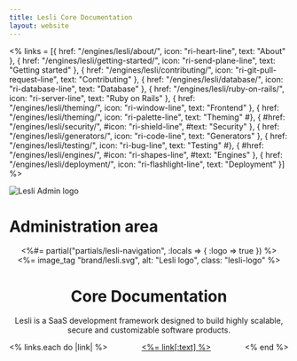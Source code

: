 ```yaml
---
title: Lesli Core Documentation
layout: website
---
```


<%
links = [{
    href: "/engines/lesli/about/",
    icon: "ri-heart-line",
    text: "About"
}, {
    href: "/engines/lesli/getting-started/",
    icon: "ri-send-plane-line",
    text: "Getting started"
}, {
    href: "/engines/lesli/contributing/",
    icon: "ri-git-pull-request-line",
    text: "Contributing"
}, {
    href: "/engines/lesli/database/",
    icon: "ri-database-line",
    text: "Database"
}, {
    href: "/engines/lesli/ruby-on-rails/",
    icon: "ri-server-line",
    text: "Ruby on Rails"
}, {
    href: "/engines/lesli/theming/",
    icon: "ri-window-line",
    text: "Frontend"
}, {
    href: "/engines/lesli/theming/",
    icon: "ri-palette-line",
    text: "Theming"
#}, {
#href: "/engines/lesli/security/",
#icon: "ri-shield-line",
#text: "Security"
}, {
    href: "/engines/lesli/generators/",
    icon: "ri-code-line",
    text: "Generators"
}, {
    href: "/engines/lesli/testing/",
    icon: "ri-bug-line",
    text: "Testing"
#}, {
#href: "/engines/lesli/engines/",
#icon: "ri-shapes-line",
#text: "Engines"
}, {
    href: "/engines/lesli/deployment/",
    icon: "ri-flashlight-line",
    text: "Deployment"
}]
%>

<div class="documentation-header">
    <img alt="Lesli Admin logo" src="../app/assets/images/lesli_admin/admin-logo.svg" />
    <h1>
        Administration area
    </h1>
</div>

<header>
    <%#= partial("partials/lesli-navigation", :locals => { :logo => true }) %>
    <div class="container">
        <%= image_tag "brand/lesli.svg", alt: "Lesli logo", class: "lesli-logo" %>
        <h1>Core <span class="lesli-title-colored">Documentation</span></h1>
        <p>Lesli is a SaaS development framework designed to build highly scalable, secure and customizable software products.</p>
    </div>
    <div class="container lesli-component-boxes">
        <div class="columns">
            <% links.each do |link| %>
                <div class="column">
                    <a href="<%= link[:href] %>">
                        <i class="<%= link[:icon] %>"></i>
                        <%= link[:text] %>
                    </a>
                </div>
            <% end %>
        </div>
    </div>
</header>
